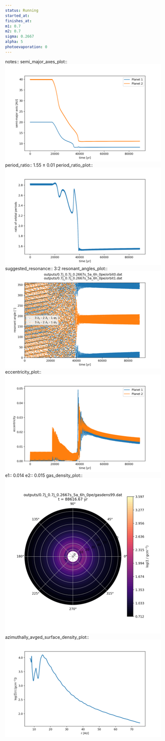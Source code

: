 ```yaml
---
status: Running
started_at:
finishes_at:
m1: 0.7
m2: 0.7
sigma: 0.2667
alpha: 5
photoevaporation: 0
---
```


notes::
semi_major_axes_plot:: ![semi_major_axes_0.7j_0.7j_0.2667s_5a_6h_0pe.png](plots/semi_major_axes/semi_major_axes_0.7j_0.7j_0.2667s_5a_6h_0pe.png)
period_ratio:: 1.55 ± 0.01
period_ratio_plot:: ![period_ratio_0.7j_0.7j_0.2667s_5a_6h_0pe.png](plots/period_ratio/period_ratio_0.7j_0.7j_0.2667s_5a_6h_0pe.png)
suggested_resonance:: 3:2
resonant_angles_plot:: ![resonant_angles_0.7j_0.7j_0.2667s_5a_6h_0pe.png](plots/resonant_angles/resonant_angles_0.7j_0.7j_0.2667s_5a_6h_0pe.png)
eccentricity_plot:: ![eccentricity_0.7j_0.7j_0.2667s_5a_6h_0pe.png](plots/eccentricity/eccentricity_0.7j_0.7j_0.2667s_5a_6h_0pe.png)
e1:: 0.014
e2:: 0.015
gas_density_plot:: ![gas_density_0.7j_0.7j_0.2667s_5a_6h_0pe.png](plots/gas_density/gas_density_0.7j_0.7j_0.2667s_5a_6h_0pe.png)
azimuthally_avged_surface_density_plot:: ![azimuthally_avged_surface_density_0.7j_0.7j_0.2667s_5a_6h_0pe.png](plots/azimuthally_avged_surface_density/azimuthally_avged_surface_density_0.7j_0.7j_0.2667s_5a_6h_0pe.png)

